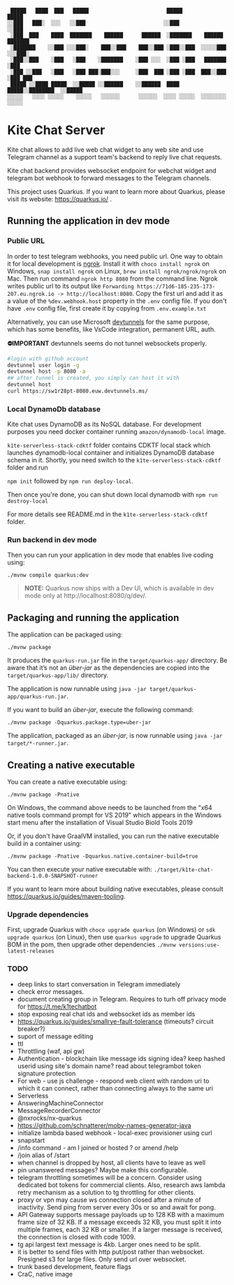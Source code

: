 ```
 █████   ████  ███   █████                         █████                 █████
░░███   ███░  ░░░   ░░███                         ░░███                 ░░███
 ░███  ███    ████  ███████    ██████      ██████  ░███████    ██████   ███████
 ░███████    ░░███ ░░░███░    ███░░███    ███░░███ ░███░░███  ░░░░░███ ░░░███░
 ░███░░███    ░███   ░███    ░███████    ░███ ░░░  ░███ ░███   ███████   ░███
 ░███ ░░███   ░███   ░███ ███░███░░░     ░███  ███ ░███ ░███  ███░░███   ░███ ███
 █████ ░░████ █████  ░░█████ ░░██████    ░░██████  ████ █████░░████████  ░░█████
░░░░░   ░░░░ ░░░░░    ░░░░░   ░░░░░░      ░░░░░░  ░░░░ ░░░░░  ░░░░░░░░    ░░░░░
```

# Kite Chat Server

Kite chat allows to add live web chat widget to any web site and use Telegram channel as a support team's backend
to reply live chat requests.

Kite chat backend provides websocket endpoint for webchat widget and telegram bot webhook to forward messages to the Telegram channels.

This project uses Quarkus. If you want to learn more about Quarkus, please visit its website: https://quarkus.io/ .

## Running the application in dev mode

### Public URL

In order to test telegram webhooks, you need public url. One way to obtain it for local development is [ngrok](https://ngrok.com/download). Install it with `choco install ngrok` on Windows, `snap install ngrok` on Linux, `brew install ngrok/ngrok/ngrok` on Mac. Then run command `ngrok http 8080` from the command line. Ngrok writes public url to its output like
`Forwarding https://71d6-185-235-173-207.eu.ngrok.io -> http://localhost:8080`. Copy the first url and add it as a value of the `%dev.webhook.host` property in the `.env` config file. If you don't have `.env` config file, first create it by copying from `.env.example.txt`

Alternatively, you can use Microsoft [devtunnels](https://learn.microsoft.com/ru-ru/azure/developer/dev-tunnels/overview) for the same purpose, which has some benefits, like VsCode integration, permanent URL, auth.

**⛔IMPORTANT** devtunnels seems do not tunnel websockets properly.

```bash
#login with github account
devtunnel user login -g
devtunnel host -p 8080 -a
## after tunnel is created, you simply can host it with
devtunnel host
curl https://sw1r28pt-8080.euw.devtunnels.ms/
```

### Local DynamoDb database

Kite chat uses DynamoDB as its NoSQL database. For development purposes you need docker container running `amazon/dynamodb-local` image.

`k1te-serverless-stack-cdktf` folder contains CDKTF local stack which launches dynamodb-local container and initializes
DynamoDB database schema in it. Shortly, you need switch to the `k1te-serverless-stack-cdktf` folder and run

`npm init` followed by `npm run deploy-local`.

Then once you're done, you can shut down local dynamodb with `npm run destroy-local`

For more details see README.md in the `k1te-serverless-stack-cdktf` folder.

### Run backend in dev mode

Then you can run your application in dev mode that enables live coding using:

```shell script
./mvnw compile quarkus:dev
```

> **NOTE:** Quarkus now ships with a Dev UI, which is available in dev mode only at http://localhost:8080/q/dev/.

## Packaging and running the application

The application can be packaged using:

```shell script
./mvnw package
```

It produces the `quarkus-run.jar` file in the `target/quarkus-app/` directory.
Be aware that it’s not an _über-jar_ as the dependencies are copied into the `target/quarkus-app/lib/` directory.

The application is now runnable using `java -jar target/quarkus-app/quarkus-run.jar`.

If you want to build an _über-jar_, execute the following command:

```shell script
./mvnw package -Dquarkus.package.type=uber-jar
```

The application, packaged as an _über-jar_, is now runnable using `java -jar target/*-runner.jar`.

## Creating a native executable

You can create a native executable using:

```shell script
./mvnw package -Pnative
```

On Windows, the command above needs to be launched from the "x64 native tools command prompt for VS 2019" which appears in the Windows start menu after the installation of Visual Studio Biold Tools 2019

Or, if you don't have GraalVM installed, you can run the native executable build in a container using:

```shell script
./mvnw package -Pnative -Dquarkus.native.container-build=true
```

You can then execute your native executable with: `./target/k1te-chat-backend-1.0.0-SNAPSHOT-runner`

If you want to learn more about building native executables, please consult https://quarkus.io/guides/maven-tooling.

### Upgrade dependencies

First, upgrade Quarkus with `choco upgrade quarkus` (on Windows) or `sdk upgrade quarkus` (on Linux), then use `quarkus upgrade` to upgrade Quarkus BOM in the pom, then upgrade other dependencies `./mvnw versions:use-latest-releases`

### TODO

- deep links to start conversation in Telegram immediately
- check error messages.
- document creating group in Telegram. Requires to turh off privacy mode for https://t.me/k1techatbot
- stop exposing real chat ids and websocket ids as member ids
- https://quarkus.io/guides/smallrye-fault-tolerance (timeouts? circuit breaker?)
- suport of message editing
- ttl
- Throttling (waf, api gw)
- Authentication - blockchain like message ids signing idea? keep hashed userid using site's domain name? read about telegrambot token signature protection
- For web - use js challenge - respond web client with random uri to which it can connect, rather than connecting always to the same uri
- Serverless
- AnsweringMachineConnector
- MessageRecorderConnector
- @nxrocks/nx-quarkus
- https://github.com/schnatterer/moby-names-generator-java
- initialize lambda based webhook - local-exec provisioner using curl
- snapstart
- /info command - am I joined or hosted ? or amend /help
- /join alias of /start
- when channel is dropped by host, all clients have to leave as well
- pin unanswered messages? Maybe make this configurable.
- telegram throttling sometimes will be a concern. Consider using dedicated bot tokens for commercial clients. Also, research aws lambda retry mechanism as a solution to tg throttling for other clients.
- proxy or vpn may cause ws connection closed after a minute of inactivity. Send ping from server every 30s or so and await for pong.
- API Gateway supports message payloads up to 128 KB with a maximum frame size of 32 KB. If a message exceeds 32 KB, you must split it into multiple frames, each 32 KB or smaller. If a larger message is received, the connection is closed with code 1009.
- tg api largest text message is 4kb. Larger ones need to be split.
- it is better to send files with http put/post rather than websocket. Presigned s3 for large files. Only send url over websocket.
- trunk based development, feature flags
- CraC, native image
